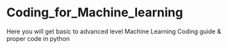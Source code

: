 # Coding_for_Machine_learning
Here you will get basic to advanced level Machine Learning Coding guide &amp; proper code in python 
